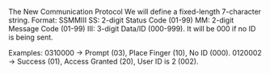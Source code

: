 The New Communication Protocol
We will define a fixed-length 7-character string.
Format: SSMMIII
SS: 2-digit Status Code (01-99)
MM: 2-digit Message Code (01-99)
III: 3-digit Data/ID (000-999). It will be 000 if no ID is being sent.

Examples:
0310000 -> Prompt (03), Place Finger (10), No ID (000).
0120002 -> Success (01), Access Granted (20), User ID is 2 (002).